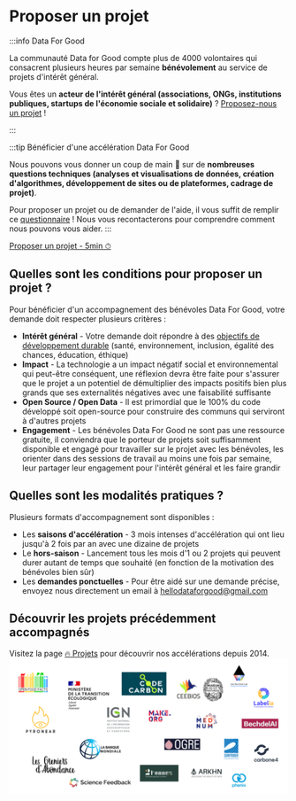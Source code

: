 # Proposer un projet

:::info Data For Good

La communauté Data for Good compte plus de 4000 volontaires qui consacrent plusieurs heures par semaine **bénévolement** au service de projets d'intérêt général.

Vous êtes un **acteur de l'intérêt général (associations, ONGs, institutions publiques, startups de l'économie sociale et solidaire)** ? [Proposez-nous un projet](https://tally.so/r/wkGkG6) !

:::

:::tip Bénéficier d'une accélération Data For Good

Nous pouvons vous donner un coup de main 💪 sur de **nombreuses questions techniques (analyses et visualisations de données, création d'algorithmes, développement de sites ou de plateformes, cadrage de projet)**. 

Pour proposer un projet ou de demander de l'aide, il vous suffit de remplir ce [questionnaire](https://tally.so/r/wkGkG6) ! Nous vous recontacterons pour comprendre comment nous pouvons vous aider.
:::

<div style={{"text-align":"center","margin-bottom":"20px"}}>
<a href="https://tally.so/r/wkGkG6" target="_blank" className="button button--secondary button--lg button-home">
Proposer un projet - 5min ⏱
</a>
</div>


## Quelles sont les conditions pour proposer un projet ?
Pour bénéficier d'un accompagnement des bénévoles Data For Good, votre demande doit respecter plusieurs critères :
- **Intérêt général** - Votre demande doit répondre à des [objectifs de développement durable](https://www.un.org/sustainabledevelopment/fr/objectifs-de-developpement-durable/) (santé, environnement, inclusion, égalité des chances, éducation, éthique)  
- **Impact** - La technologie a un impact négatif social et environnemental qui peut-être conséquent, une réflexion devra être faite pour s'assurer que le projet a un potentiel de démultiplier des impacts positifs bien plus grands que ses externalités négatives avec une faisabilité suffisante
- **Open Source / Open Data** - Il est primordial que le 100% du code développé soit open-source pour construire des communs qui serviront à d'autres projets
- **Engagement** - Les bénévoles Data For Good ne sont pas une ressource gratuite, il conviendra que le porteur de projets soit suffisamment disponible et engagé pour travailler sur le projet avec les bénévoles, les orienter dans des sessions de travail au moins une fois par semaine, leur partager leur engagement pour l'intérêt général et les faire grandir

## Quelles sont les modalités pratiques ?
Plusieurs formats d'accompagnement sont disponibles : 
- Les **saisons d'accélération** - 3 mois intenses d'accélération qui ont lieu jusqu'à 2 fois par an avec une dizaine de projets
- Le **hors-saison** - Lancement tous les mois d'1 ou 2 projets qui peuvent durer autant de temps que souhaité (en fonction de la motivation des bénévoles bien sûr) 
- Les **demandes ponctuelles** - Pour être aidé sur une demande précise, envoyez nous directement un email à hellodataforgood@gmail.com

## Découvrir les projets précédemment accompagnés
Visitez la page [🔥 Projets](/projects) pour découvrir nos accélérations depuis 2014.
![projects](./projects.png)


